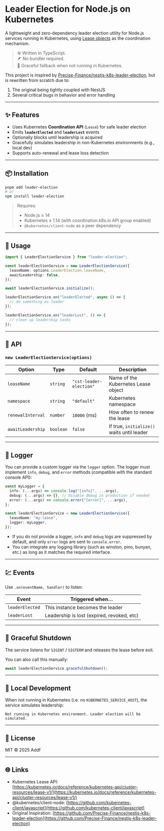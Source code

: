 # Leader Election for Node.js on Kubernetes

A lightweight and zero-dependency leader election utility for Node.js services running in Kubernetes, using [Lease objects](https://kubernetes.io/docs/concepts/architecture/leases/) as the coordination mechanism.

> ⚙️ Written in TypeScript.  
> 🪶 No bundler required.  
> 🔁 Graceful fallback when not running in Kubernetes.

This project is inspired by [Precise-Finance/nestjs-k8s-leader-election](https://github.com/Precise-Finance/nestjs-k8s-leader-election), but is rewritten from scratch due to:

1. The original being tightly coupled with NestJS
2. Several critical bugs in behavior and error handling

---

## ✨ Features

- Uses Kubernetes **Coordination API** (`Lease`) for safe leader election
- Emits **`leaderElected`** and **`leaderLost`** events
- Optionally blocks until leadership is acquired
- Gracefully simulates leadership in non-Kubernetes environments (e.g., local dev)
- Supports auto-renewal and lease loss detection

---

## 📦 Installation

```bash
pnpm add leader-election
# or
npm install leader-election
```

> Requires:
>
> - Node.js ≥ 14
> - Kubernetes ≥ 1.14 (with coordination.k8s.io API group enabled)
> - `@kubernetes/client-node` as a peer dependency

---

## 🚀 Usage

```ts
import { LeaderElectionService } from "leader-election";

const leaderElectionService = new LeaderElectionService({
  leaseName: options.LeaderElection.leaseName,
  awaitLeadership: false,
});

await leaderElectionService.initialize();

leaderElectionService.on("leaderElected", async () => {
  // do something as leader
});

leaderElectionService.on("leaderLost", () => {
  // clean up leadership tasks
});
```

---

## 🧩 API

### `new LeaderElectionService(options)`

| Option            | Type      | Default                 | Description                                |
| ----------------- | --------- | ----------------------- | ------------------------------------------ |
| `leaseName`       | `string`  | `"cst-leader-election"` | Name of the Kubernetes Lease object        |
| `namespace`       | `string`  | `"default"`             | Kubernetes namespace                       |
| `renewalInterval` | `number`  | `10000` (ms)            | How often to renew the lease               |
| `awaitLeadership` | `boolean` | `false`                 | If true, `initialize()` waits until leader |

---

## 📝 Logger

You can provide a custom logger via the `logger` option. The logger must implement `info`, `debug`, and `error` methods (compatible with the standard console API):

```ts
const myLogger = {
  info: (...args) => console.log("[info]", ...args),
  debug: (...args) => {}, // Disable debug in production if needed
  error: (...args) => console.error("[error]", ...args),
};

const leaderElectionService = new LeaderElectionService({
  leaseName: "my-lease",
  logger: myLogger,
});
```

- If you do not provide a logger, `info` and `debug` logs are suppressed by default, and only `error` logs are sent to `console.error`.
- You can integrate any logging library (such as winston, pino, bunyan, etc.) as long as it matches the required interface.

---

## 💹 Events

Use `.on(eventName, handler)` to listen:

| Event           | Triggered when…                            |
| --------------- | ------------------------------------------ |
| `leaderElected` | This instance becomes the leader           |
| `leaderLost`    | Leadership is lost (expired, revoked, etc) |

---

## 🔐 Graceful Shutdown

The service listens for `SIGINT` / `SIGTERM` and releases the lease before exit.

You can also call this manually:

```ts
await leaderElectionService.gracefulShutdown();
```

---

## 🧪 Local Development

When not running in Kubernetes (i.e. no `KUBERNETES_SERVICE_HOST`), the service simulates leadership:

```log
Not running in Kubernetes environment. Leader election will be simulated.
```

---

## 📄 License

MIT © 2025 Addf

---

## 🌐 Links

- Kubernetes Lease API: [https://kubernetes.io/docs/reference/kubernetes-api/cluster-resources/lease-v1/](https://kubernetes.io/docs/reference/kubernetes-api/cluster-resources/lease-v1/)
- @kubernetes/client-node: [https://github.com/kubernetes-client/javascript](https://github.com/kubernetes-client/javascript)
- Original Inspiration: [https://github.com/Precise-Finance/nestjs-k8s-leader-election](https://github.com/Precise-Finance/nestjs-k8s-leader-election)
